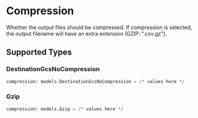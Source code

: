 # Compression

Whether the output files should be compressed. If compression is selected, the output filename will have an extra extension (GZIP: ".csv.gz").


## Supported Types

### DestinationGcsNoCompression

```python
compression: models.DestinationGcsNoCompression = /* values here */
```

### Gzip

```python
compression: models.Gzip = /* values here */
```


